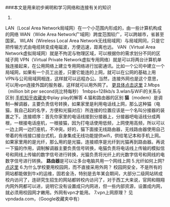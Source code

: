 ###本文是用来初步阐明和学习网络和连接有关的知识

1.
LAN（Local Area Network局域网）在一个小范围内形成的，由一些计算机构成的网络
WAN（Wide Area Network广域网）跨度范围较广，可以跨越市，省甚至国家。
WLAN（Wireless Local Area Network无线局域网）与局域网同，只是它把传输方式由电缆转变成电磁波，方便迅速，距离也远。
VAN（Virtual Area Network虚拟局域网）就是不拘泥与物理区域，可以根据你的需求划分不同的区域子网
VPN（Virtual Private Network虚拟专用网络）就是可以将两台计算机单独连接起来，在公用网络上建立专用网络进行加密通讯。比如一个公司中建立一个局域网，如果有一个员工出差，只要它能连的上网，就可以在公网的基础上用VPN与公司局域网相连，这样就可以远程办公。当然，连接外网也是这个意思，可以用vpn连接外国的服务器，这样就可以用外网了。
[更具体点击这里](https://www.360kuai.com/pc/95cda49e103930242?cota=4&kuai_so=1&tj_url=so_rec&sign=360_57c3bbd1&refer_scene=so_1)
2.Mbps（million bit per second兆比特每秒）
1mbps=128kb/s
3.wlan与WiFi的关系与区别
[手机知乎收藏夹](https://www.zhihu.com/question/19821864)中play play的解答
4.猫和路由器的区别
**猫**（modem）是调制—解调器，主要负责信号转换，如果家里是利用电话线上网，那么这种猫（电猫，我自己起的名字，方便和光猫对应）所连接的位置应该是一个名叫分接器的装置之下。连接顺序：首先你家里的电话线接到分接器上，分接器吧电话线分成两根，一根接电话座机，一根接猫，因为打电话使用低频，上网使用高频，所以可以一边上网一边打座机，不冲突。好的，猫下面接无线路由器，无线路由器使用自己带着的有线接口接台式机，自身集成无线功能提供wifi，供给笔记本和手机上网。如果家里用的是光纤，那么用的是光猫，连接顺序是光纤到光猫再到路由器。再说一下猫的作用，调制解调器主要负责信号转换，电猫负责将电话线上传输的模拟信号和网线上传输的数字信号进行转换，光猫负责将光纤上的光数字信号和网线的电数字信号进行转换。
**路由器**是可以让多台电脑共用一个网线上网
5.光纤如何上网?
    [点这里](http://www.sohu.com/a/329107816_785837)
6.为什么学校要用校园网，而不直接采用外网？
校园网安全，不是所有的网站都能做到牛x的运维，固若金汤，特别是去年某会期间，大部分二级网站转成校内访问了，连研究生招生的网站都转校内访问了，对于西工大来说，官网和翱翔内网外网都可以进，说明它没有设置成只内网进，但一些内部资源，设置成内网，就必须用校园网才嫩用。外网有vpn才能用。
7.vpn上网原理？
    见vpndada.com，（Google收藏夹中有）
